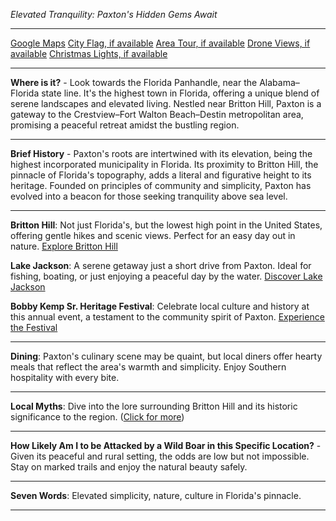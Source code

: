 *Elevated Tranquility: Paxton's Hidden Gems Await*

---

[Google Maps](https://www.google.com/maps/place/Paxton,+FL+32538/data=!3m1!1e3)
[City Flag, if available](https://www.google.com/search?tbm=isch&q=Paxton+FL+Flag+Picture)
[Area Tour, if available](https://www.youtube.com/results?search_query=Paxton+FL+4k+tour)
[Drone Views, if available](https://www.youtube.com/results?search_query=Paxton+FL+4k+drone)
[Christmas Lights, if available](https://www.youtube.com/results?search_query=Paxton+FL+christmas+lights&sp=CAI%253D)

---

**Where is it?** - Look towards the Florida Panhandle, near the Alabama–Florida state line. It's the highest town in Florida, offering a unique blend of serene landscapes and elevated living. Nestled near Britton Hill, Paxton is a gateway to the Crestview–Fort Walton Beach–Destin metropolitan area, promising a peaceful retreat amidst the bustling region.

---

**Brief History** - Paxton's roots are intertwined with its elevation, being the highest incorporated municipality in Florida. Its proximity to Britton Hill, the pinnacle of Florida's topography, adds a literal and figurative height to its heritage. Founded on principles of community and simplicity, Paxton has evolved into a beacon for those seeking tranquility above sea level.

---

**Britton Hill**: Not just Florida's, but the lowest high point in the United States, offering gentle hikes and scenic views. Perfect for an easy day out in nature.
  [Explore Britton Hill](https://www.youtube.com/results?search_query=Paxton+FL+Britton+Hill)

**Lake Jackson**: A serene getaway just a short drive from Paxton. Ideal for fishing, boating, or just enjoying a peaceful day by the water.
  [Discover Lake Jackson](https://www.youtube.com/results?search_query=Paxton+FL+Lake+Jackson)

**Bobby Kemp Sr. Heritage Festival**: Celebrate local culture and history at this annual event, a testament to the community spirit of Paxton.
  [Experience the Festival](https://www.youtube.com/results?search_query=Paxton+FL+Bobby+Kemp+Sr.+Heritage+Festival)

---

**Dining**: Paxton's culinary scene may be quaint, but local diners offer hearty meals that reflect the area's warmth and simplicity. Enjoy Southern hospitality with every bite.

---

**Local Myths**: Dive into the lore surrounding Britton Hill and its historic significance to the region. ([Click for more](https://www.google.com/search?q=Paxton+FL+myths))

---

**How Likely Am I to be Attacked by a Wild Boar in this Specific Location?** - Given its peaceful and rural setting, the odds are low but not impossible. Stay on marked trails and enjoy the natural beauty safely.

---

**Seven Words**: Elevated simplicity, nature, culture in Florida's pinnacle.

---
